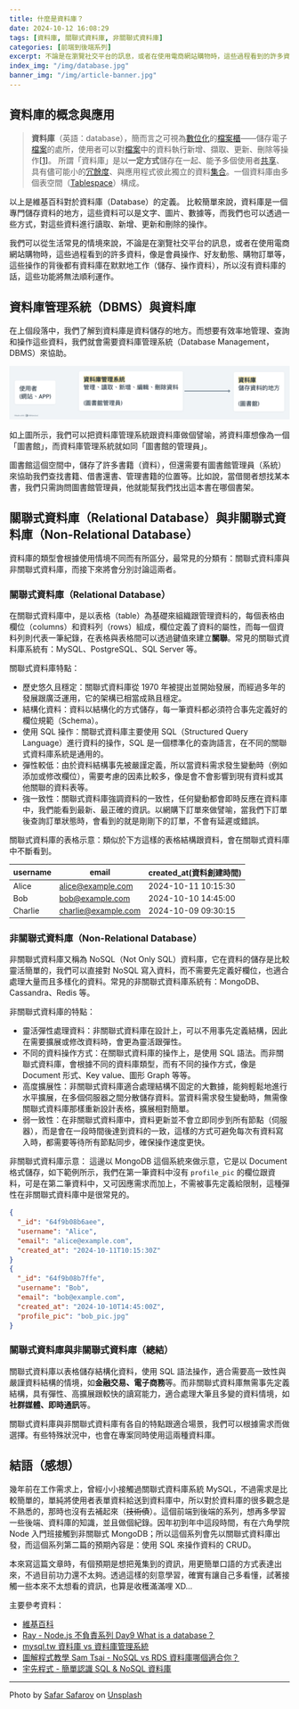 ```yaml
---
title: 什麼是資料庫？
date: 2024-10-12 16:08:29
tags: [資料庫, 關聯式資料庫, 非關聯式資料庫]
categories: [前端到後端系列]
excerpt: 不論是在瀏覽社交平台的訊息，或者在使用電商網站購物時，這些過程看到的許多資料，像是會員操作、好友動態、購物訂單等，這些操作的背後都有資料庫在默默地工作...
index_img: "/img/database.jpg"
banner_img: "/img/article-banner.jpg"
---
```


## 資料庫的概念與應用

> **資料庫**（英語：database），簡而言之可視為[數位化](https://zh.wikipedia.org/wiki/%E6%95%B0%E5%AD%97%E5%8C%96)的[檔案櫃](https://zh.wikipedia.org/wiki/%E6%A1%A3%E6%A1%88%E6%9F%9C)——儲存電子[檔案](https://zh.wikipedia.org/wiki/%E6%AA%94%E6%A1%88)的處所，使用者可以對[檔案](https://zh.wikipedia.org/wiki/%E6%AA%94%E6%A1%88)中的資料執行新增、擷取、更新、刪除等操作[[1]](https://zh.wikipedia.org/zh-tw/%E6%95%B0%E6%8D%AE%E5%BA%93#cite_note-1)。
> 所謂「資料庫」是以**一定方式**儲存在一起、能予多個使用者[共享](https://zh.wikipedia.org/wiki/%E5%85%B1%E4%BA%AB)、具有儘可能小的[冗餘度](https://zh.wikipedia.org/wiki/%E6%95%B0%E6%8D%AE%E5%86%97%E4%BD%99)、與應用程式彼此獨立的資料[集合](<https://zh.wikipedia.org/wiki/%E9%9B%86%E5%90%88_(%E8%AE%A1%E7%AE%97%E6%9C%BA%E7%A7%91%E5%AD%A6)>)。一個資料庫由多個表空間（[Tablespace](https://zh.wikipedia.org/wiki/Tablespace)）構成。

以上是維基百科對於資料庫（Database）的定義。
比較簡單來說，資料庫是一個專門儲存資料的地方，這些資料可以是文字、圖片、數據等，而我們也可以透過一些方式，對這些資料進行讀取、新增、更新和刪除的操作。

我們可以從生活常見的情境來說，不論是在瀏覽社交平台的訊息，或者在使用電商網站購物時，這些過程看到的許多資料，像是會員操作、好友動態、購物訂單等，這些操作的背後都有資料庫在默默地工作（儲存、操作資料），所以沒有資料庫的話，這些功能將無法順利運作。

## 資料庫管理系統（DBMS）與資料庫

在上個段落中，我們了解到資料庫是資料儲存的地方。而想要有效率地管理、查詢和操作這些資料，我們就會需要資料庫管理系統（Database Management，DBMS）來協助。

![資料庫管理系統(DBMS)與資料庫譬喻](/img/what-database-1.png)

如上圖所示，我們可以把資料庫管理系統跟資料庫做個譬喻，將資料庫想像為一個「圖書館」，而資料庫管理系統就如同「圖書館的管理員」。

圖書館這個空間中，儲存了許多書籍（資料），但還需要有圖書館管理員（系統）來協助我們查找書籍、借書還書、管理書籍的位置等。比如說，當借閱者想找某本書，我們只需詢問圖書館管理員，他就能幫我們找出這本書在哪個書架。

## 關聯式資料庫（Relational Database）與非關聯式資料庫（Non-Relational Database）

資料庫的類型會根據使用情境不同而有所區分，最常見的分類有：關聯式資料庫與非關聯式資料庫，而接下來將會分別討論這兩者。

### 關聯式資料庫（Relational Database）

在關聯式資料庫中，是以表格（table）為基礎來組織跟管理資料的，每個表格由欄位（columns）和資料列（rows）組成，欄位定義了資料的屬性，而每一個資料列則代表一筆紀錄，在表格與表格間可以透過鍵值來建立**關聯**。常見的關聯式資料庫系統有：MySQL、PostgreSQL、SQL Server 等。

關聯式資料庫特點：

- 歷史悠久且穩定：關聯式資料庫從 1970 年被提出並開始發展，而經過多年的發展跟廣泛運用，它的架構已相當成熟且穩定。
- 結構化資料：資料以結構化的方式儲存，每一筆資料都必須符合事先定義好的欄位規範（Schema）。
- 使用 SQL 操作：關聯式資料庫主要使用 SQL（Structured Query Language）進行資料的操作，SQL 是一個標準化的查詢語言，在不同的關聯式資料庫系統是通用的。
- 彈性較低：由於資料結構事先被嚴謹定義，所以當資料需求發生變動時（例如添加或修改欄位），需要考慮的因素比較多，像是會不會影響到現有資料或其他關聯的資料表等。
- 強一致性：關聯式資料庫強調資料的一致性，任何變動都會即時反應在資料庫中，我們能看到最新、最正確的資訊。以網購下訂單來做譬喻，當我們下訂單後查詢訂單狀態時，會看到的就是剛剛下的訂單，不會有延遲或錯誤。

關聯式資料庫的表格示意：類似於下方這樣的表格結構跟資料，會在關聯式資料庫中不斷看到。

| username | email               | created_at(資料創建時間) |
| -------- | ------------------- | ------------------------ |
| Alice    | alice@example.com   | 2024-10-11 10:15:30      |
| Bob      | bob@example.com     | 2024-10-10 14:45:00      |
| Charlie  | charlie@example.com | 2024-10-09 09:30:15      |

### 非關聯式資料庫（Non-Relational Database）

非關聯式資料庫又稱為 NoSQL（Not Only SQL）資料庫，它在資料的儲存是比較靈活簡單的，我們可以直接對 NoSQL 寫入資料，而不需要先定義好欄位，也適合處理大量而且多樣化的資料。常見的非關聯式資料庫系統有：MongoDB、Cassandra、Redis 等。

非關聯式資料庫的特點：

- 靈活彈性處理資料：非關聯式資料庫在設計上，可以不用事先定義結構，因此在需要擴展或修改資料時，會更為靈活跟彈性。
- 不同的資料操作方式：在關聯式資料庫的操作上，是使用 SQL 語法。而非關聯式資料庫，會根據不同的資料庫類型，而有不同的操作方式，像是 Document 形式、Key value、圖形 Graph 等等。
- 高度擴展性：非關聯式資料庫適合處理結構不固定的大數據，能夠輕鬆地進行水平擴展，在多個伺服器之間分散儲存資料。當資料需求發生變動時，無需像關聯式資料庫那樣重新設計表格，擴展相對簡單。
- 弱一致性：在非關聯式資料庫中，資料更新並不會立即同步到所有節點（伺服器），而是會在一段時間後達到資料的一致，這樣的方式可避免每次有資料寫入時，都需要等待所有節點同步，確保操作速度更快。

非關聯式資料庫示意：
這邊以 MongoDB 這個系統來做示意，它是以 Document 格式儲存，如下範例所示，我們在第一筆資料中沒有 `profile_pic` 的欄位跟資料，可是在第二筆資料中，又可因應需求而加上，不需被事先定義給限制，這種彈性在非關聯式資料庫中是很常見的。

```json
{
  "_id": "64f9b08b6aee",
  "username": "Alice",
  "email": "alice@example.com",
  "created_at": "2024-10-11T10:15:30Z"
}
{
  "_id": "64f9b08b7ffe",
  "username": "Bob",
  "email": "bob@example.com",
  "created_at": "2024-10-10T14:45:00Z",
  "profile_pic": "bob_pic.jpg"
}

```

### 關聯式資料庫與非關聯式資料庫（總結）

關聯式資料庫以表格儲存結構化資料，使用 SQL 語法操作，適合需要高一致性與嚴謹資料結構的情境，如**金融交易、電子商務**等。而非關聯式資料庫無需事先定義結構，具有彈性、高擴展跟較快的讀寫能力，適合處理大筆且多變的資料情境，如**社群媒體、即時通訊**等。

關聯式資料庫與非關聯式資料庫有各自的特點跟適合場景，我們可以根據需求而做選擇。有些特殊狀況中，也會在專案同時使用這兩種資料庫。

## 結語（感想）

幾年前在工作需求上，曾經小小接觸過關聯式資料庫系統 MySQL，不過需求是比較簡單的，單純將使用者表單資料給送到資料庫中，所以對於資料庫的很多觀念是不熟悉的，那時也沒有去補起來（~~技術債~~）。這個前端到後端的系列，想再多學習一些後端、資料庫的知識，並且做個紀錄。因年初到年中這段時間，有在六角學院 Node 入門班接觸到非關聯式 MongoDB；所以這個系列會先以關聯式資料庫出發，而這個系列第二篇的預期內容是：使用 SQL 來操作資料的 CRUD。

本來寫這篇文章時，有個預期是想把蒐集到的資訊，用更簡單口語的方式表達出來，不過目前功力還不太夠。透過這樣的刻意學習，確實有讓自己多看懂，試著接觸一些本來不太想看的資訊，也算是收穫滿滿哩 XD...

主要參考資料：

- [維基百科](https://zh.wikipedia.org/zh-tw/%E6%95%B0%E6%8D%AE%E5%BA%93)
- [Ray - Node.js 不負責系列 Day9 What is a database？](https://ithelp.ithome.com.tw/m/articles/10318313)
- [mysql.tw 資料庫 vs 資料庫管理系統](https://arc.net/l/quote/zxcgbzcm)
- [圖解程式教學 Sam Tsai - NoSQL vs RDS 資料庫哪個適合你？](https://www.youtube.com/watch?v=S8AiU1GZByE&ab_channel=%E5%9C%96%E8%A7%A3%E7%A8%8B%E5%BC%8F%E6%95%99%E5%AD%B8SamTsai)
- [宇先程式 - 簡單認識 SQL & NoSQL 資料庫](https://www.youtube.com/watch?v=AbDh-ky8pbk&ab_channel=%E5%AE%87%E5%85%88%E7%A8%8B%E5%BC%8F)

---

Photo by <a href="https://unsplash.com/@safarslife?utm_content=creditCopyText&utm_medium=referral&utm_source=unsplash">Safar Safarov</a> on <a href="https://unsplash.com/photos/turned-on-gray-laptop-computer-MSN8TFhJ0is?utm_content=creditCopyText&utm_medium=referral&utm_source=unsplash">Unsplash</a>
